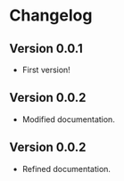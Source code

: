 # Changelog

## Version 0.0.1
- First version!

## Version 0.0.2
- Modified documentation.

## Version 0.0.2
- Refined documentation.
